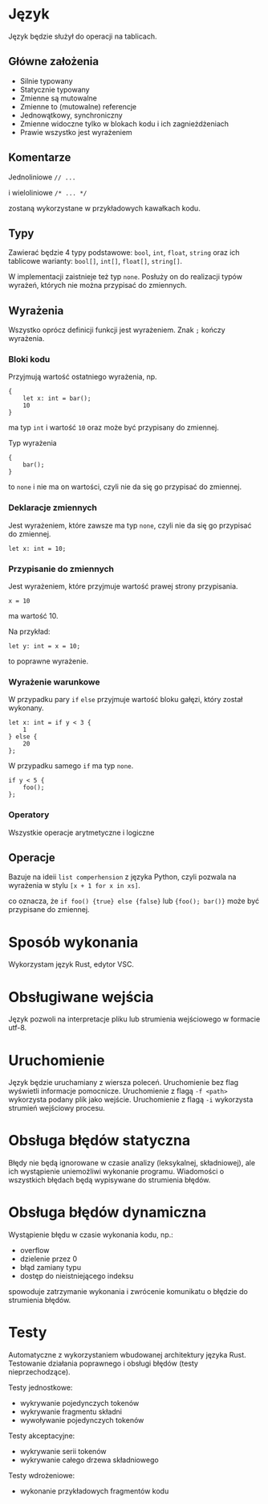 # Język
Język będzie służył do operacji na tablicach.

## Główne założenia
 - Silnie typowany
 - Statycznie typowany
 - Zmienne są mutowalne
 - Zmienne to (mutowalne) referencje
 - Jednowątkowy, synchroniczny
 - Zmienne widoczne tylko w blokach kodu i ich zagnieżdżeniach
 - Prawie wszystko jest wyrażeniem

## Komentarze
Jednoliniowe `// ...`

i wieloliniowe `/* ... */`

zostaną wykorzystane w przykładowych kawałkach kodu.

## Typy
Zawierać będzie 4 typy podstawowe: `bool`, `int`, `float`, `string`
oraz ich tablicowe warianty: `bool[]`, `int[]`, `float[]`, `string[]`.

W implementacji zaistnieje też typ `none`.
Posłuży on do realizacji typów wyrażeń,
których nie można przypisać do zmiennych.

## Wyrażenia
Wszystko oprócz definicji funkcji jest wyrażeniem.
Znak `;` kończy wyrażenia.

### Bloki kodu
Przyjmują wartość ostatniego wyrażenia, np.
```
{
    let x: int = bar();
    10
}
```
ma typ `int` i wartość `10` oraz może być przypisany do zmiennej.

Typ wyrażenia
```
{
    bar();
}
```
to `none` i nie ma on wartości, czyli nie da się go przypisać do zmiennej.

### Deklaracje zmiennych
Jest wyrażeniem, które zawsze ma typ `none`, czyli nie da się go przypisać do zmiennej.
```
let x: int = 10;
```

### Przypisanie do zmiennych
Jest wyrażeniem, które przyjmuje wartość prawej strony przypisania.
```
x = 10
```
ma wartość 10.

Na przykład:
```
let y: int = x = 10;
```
to poprawne wyrażenie.

### Wyrażenie warunkowe
W przypadku pary `if` `else` przyjmuje wartość bloku gałęzi, który został wykonany.
```
let x: int = if y < 3 {
    1
} else {
    20
};
```
W przypadku samego `if` ma typ `none`.
```
if y < 5 {
    foo();
};
```

### Operatory
Wszystkie operacje arytmetyczne i logiczne 

## Operacje
Bazuje na ideii `list comperhension` z języka Python,
czyli pozwala na wyrażenia w stylu `[x + 1 for x in xs]`.

co oznacza, że
`if foo() {true} else {false}`
lub
`{foo(); bar()}`
może być przypisane do zmiennej.

# Sposób wykonania
Wykorzystam język Rust, edytor VSC.

# Obsługiwane wejścia
Język pozwoli na interpretacje pliku lub strumienia wejściowego w formacie utf-8.

# Uruchomienie
Język będzie uruchamiany z wiersza poleceń.
Uruchomienie bez flag wyświetli informacje pomocnicze.
Uruchomienie z flagą `-f <path>` wykorzysta podany plik jako wejście.
Uruchomienie z flagą `-i` wykorzysta strumień wejściowy procesu.

# Obsługa błędów statyczna
Błędy nie będą ignorowane w czasie analizy (leksykalnej, składniowej),
ale ich wystąpienie uniemożliwi wykonanie programu.
Wiadomości o wszystkich błędach będą wypisywane do strumienia błędów.

# Obsługa błędów dynamiczna
Wystąpienie błędu w czasie wykonania kodu, np.:
 - overflow
 - dzielenie przez 0
 - błąd zamiany typu
 - dostęp do nieistniejącego indeksu

spowoduje zatrzymanie wykonania i zwrócenie komunikatu o błędzie do strumienia błędów.

# Testy
Automatyczne z wykorzystaniem wbudowanej architektury języka Rust.
Testowanie działania poprawnego i obsługi błędów (testy nieprzechodzące).

Testy jednostkowe:
 - wykrywanie pojedynczych tokenów
 - wykrywanie fragmentu składni
 - wywoływanie pojedynczych tokenów

Testy akceptacyjne:
 - wykrywanie serii tokenów
 - wykrywanie całego drzewa składniowego

Testy wdrożeniowe:
 - wykonanie przykładowych fragmentów kodu